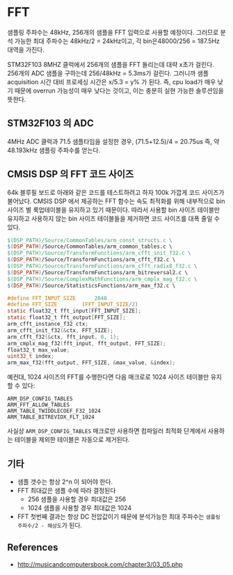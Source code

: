 # FFT
샘플링 주파수는 48kHz, 256개의 샘플을 FFT 입력으로 사용할 예정이다. 그러므로
분석 가능한 최대 주파수는 48kHz/2 = 24kHz이고, 각 bin은48000/256 = 187.5Hz
대역을 가진다.

STM32F103 8MHZ 클럭에서 256개의 샘플을 FFT 돌리는데 대략 x초가 걸린다. 256개의
ADC 샘플을 구하는데 256/48kHz = 5.3ms가 걸린다. 그러니까 샘플 acquisition 시간
대비 프로세싱 시간은 x/5.3 = y% 가 된다. 즉, cpu load가 매우 낮기 때문에 overrun
가능성이 매우 낮다는 것이고, 이는 충분히 실현 가능한 솔루션임을 뜻한다.

## STM32F103 의 ADC
4MHz ADC 클럭과 71.5 샘플타임을 설정한 경우, (71.5+12.5)/4 = 20.75us 즉, 약
48.193kHz 샘플링 주파수를 얻는다.

## CMSIS DSP 의 FFT 코드 사이즈

64k 블루필 보드로 아래와 같은 코드를 테스트하려고 하자 100k 가깝게 코드 사이즈가
불어났다. CMSIS DSP 에서 제공하는 FFT 함수는 속도 최적화를 위해 내부적으로 bin
사이즈 별 룩업테이블을 유지하고 있기 때문이다. 따라서 사용할 bin 사이즈 테이블만
유지하고 사용하지 않는 bin 사이즈 테이블들을 제거하면 코드 사이즈를 대폭 줄일 수
있다.

```Makefile
$(DSP_PATH)/Source/CommonTables/arm_const_structs.c \
$(DSP_PATH)/Source/CommonTables/arm_common_tables.c \
$(DSP_PATH)/Source/TransformFunctions/arm_cfft_init_f32.c \
$(DSP_PATH)/Source/TransformFunctions/arm_cfft_f32.c \
$(DSP_PATH)/Source/TransformFunctions/arm_cfft_radix8_f32.c \
$(DSP_PATH)/Source/TransformFunctions/arm_bitreversal2.c \
$(DSP_PATH)/Source/ComplexMathFunctions/arm_cmplx_mag_f32.c \
$(DSP_PATH)/Source/StatisticsFunctions/arm_max_f32.c \
```

```c
#define FFT_INPUT_SIZE		2048
#define FFT_SIZE		(FFT_INPUT_SIZE/2)
static float32_t fft_input[FFT_INPUT_SIZE];
static float32_t fft_output[FFT_SIZE];
arm_cfft_instance_f32 ctx;
arm_cfft_init_f32(&ctx, FFT_SIZE);
arm_cfft_f32(&ctx, fft_input, 0, 1);
arm_cmplx_mag_f32(fft_input, fft_output, FFT_SIZE);
float32_t max_value;
uint32_t index;
arm_max_f32(fft_output, FFT_SIZE, &max_value, &index);
```

예컨대, 1024 사이즈의 FFT를 수행한다면 다음 매크로로 1024 사이즈 테이블만 유지할
수 있다:

```
ARM_DSP_CONFIG_TABLES
ARM_FFT_ALLOW_TABLES
ARM_TABLE_TWIDDLECOEF_F32_1024
ARM_TABLE_BITREVIDX_FLT_1024
```

사실상 `ARM_DSP_CONFIG_TABLES` 매크로만 사용하면 컴파일러 최적화 단계에서
사용하는 테이블을 제외한 테이블은 자동으로 제거된다.

## 기타

* 샘플 갯수는 항상 2^n 이 되어야 한다.
* FFT 최대값은 샘플 수에 따라 결정된다
  - 256 샘플을 사용할 경우 최대값은 256
  - 1024 샘플을 사용할 경우 최대값은 1024
* FFT 첫번째 결과는 항상 DC 전압값이기 때문에 분석가능한 최대 주파수는 `샘플링 주파수/2 - 해상도`가 된다.

## References
* http://musicandcomputersbook.com/chapter3/03_05.php
